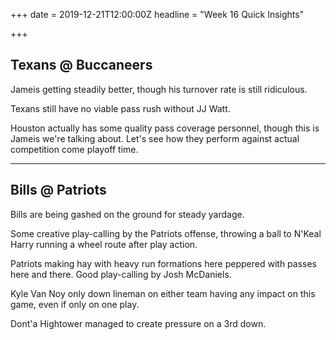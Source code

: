 +++
date = 2019-12-21T12:00:00Z
headline = "Week 16 Quick Insights"

+++
## Texans @ Buccaneers

Jameis getting steadily better, though his turnover rate is still ridiculous.

Texans still have no viable pass rush without JJ Watt.

Houston actually has some quality pass coverage personnel, though this is Jameis we're talking about. Let's see how they perform against actual competition come playoff time.

***

## Bills @ Patriots

Bills are being gashed on the ground for steady yardage.

Some creative play-calling by the Patriots offense, throwing a ball to N'Keal Harry running a wheel route after play action.

Patriots making hay with heavy run formations here peppered with passes here and there. Good play-calling by Josh McDaniels.

Kyle Van Noy only down lineman on either team having any impact on this game, even if only on one play.

Dont'a Hightower managed to create pressure on a 3rd down.